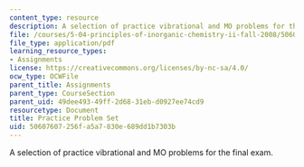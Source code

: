 ```yaml
---
content_type: resource
description: A selection of practice vibrational and MO problems for the final exam.
file: /courses/5-04-principles-of-inorganic-chemistry-ii-fall-2008/50607607256fa5a7830e689dd1b7303b_5_04_f08_ps5.pdf
file_type: application/pdf
learning_resource_types:
- Assignments
license: https://creativecommons.org/licenses/by-nc-sa/4.0/
ocw_type: OCWFile
parent_title: Assignments
parent_type: CourseSection
parent_uid: 49dee493-49ff-2d68-31eb-d0927ee74cd9
resourcetype: Document
title: Practice Problem Set
uid: 50607607-256f-a5a7-830e-689dd1b7303b
---
```

A selection of practice vibrational and MO problems for the final exam.